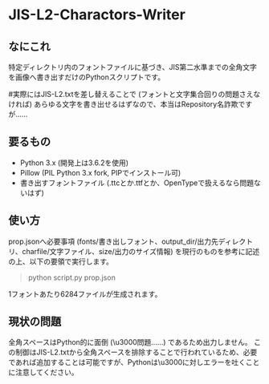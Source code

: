 # JIS-L2-Charactors-Writer

## なにこれ
特定ディレクトリ内のフォントファイルに基づき、JIS第二水準までの全角文字を画像へ書き出すだけのPythonスクリプトです。

#実際にはJIS-L2.txtを差し替えることで (フォントと文字集合回りの問題さえなければ) あらゆる文字を書き出せるはずなので、本当はRepository名詐欺ですが……

## 要るもの
* Python 3.x (開発上は3.6.2を使用)
* Pillow (PIL Python 3.x fork, PIPでインストール可)
* 書き出すフォントファイル (.ttcとか.ttfとか、OpenTypeで扱えるなら問題ないはず)

## 使い方
prop.jsonへ必要事項 (fonts/書き出しフォント、output_dir/出力先ディレクトリ、charfile/文字ファイル、size/出力のサイズ情報) を現行のものを参考に記述の上、以下の要領で実行します。
> python script.py prop.json

1フォントあたり6284ファイルが生成されます。

## 現状の問題
全角スペースはPython的に面倒 (\u3000問題……) であるため出力しません。
この制御はJIS-L2.txtから全角スペースを排除することで行われているため、必要であれば追加することは可能ですが、Pythonは\u3000に対しエラーを吐くことに注意してください。
